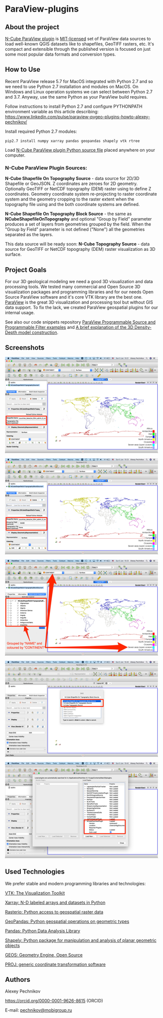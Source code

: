 # ParaView-plugins

## About the project

[N-Cube ParaView plugin](NCube/NCubeParaViewPlugin.py) is [MIT-licensed](LICENSE) set of ParaView data sources to load well-known QGIS datasets like to shapefiles, GeoTIFF rasters, etc. It's compact and extensible through the published version is focused on just some most popular data formats and conversion types. 

## How to Use

Recent ParaView release 5.7 for MacOS integrated with Python 2.7 and so we need to use Python 2.7 installation and modules on MacOS. On Windows and Linux operation systems we can select between Python 2.7 and 3.7. Anyway, use the same Python as your ParaView build requires.

Follow instructions to install Python 2.7 and configure PYTHONPATH environment variable as this article describing: https://www.linkedin.com/pulse/paraview-pvgeo-plugins-howto-alexey-pechnikov/

Install required Python 2.7 modules:
```
pip2.7 install numpy xarray pandas geopandas shapely vtk rtree
```

Load [N-Cube ParaView plugin Python source file](NCube/NCubeParaViewPlugin.py) placed anywhere on your computer.

### N-Cube ParaView Plugin Sources:

**N-Cube Shapefile On Topography Source** - data source for 2D/3D Shapefile or GeoJSON. Z coordinates are zeroes for 2D geometry. Optionally GeoTIFF or NetCDF topography (DEM) raster using to define Z coordinates. Geometry coordinate system re-projecting to raster coordinate system and the geometry cropping to the raster extent when the topography file using and the both coordinate systems are defined.

**N-Cube Shapefile On Topography Block Source** - the same as **NCubeShapefileOnTopography** and optional "Group by Field" parameter produces a set of layers from geometries grouped by the field. When the "Group by Field" parameter is not defined ("None") all the geometries separated as the layers.

This data source will be ready soon: **N-Cube Topography Source** - data source for GeoTIFF or NetCDF topography (DEM) raster visualization as 3D surface. 

## Project Goals

For our 3D geological modeling we need a good 3D visualization and data processing tools. We tested many commercial and Open Source 3D visualization packages and programming libraries and for our needs Open Source ParaView software and it's core VTK library are the best one. [ParaView](https://www.paraview.org/) is the great 3D visualization and processing tool but without GIS data support. To fix the lack, we created ParaView geospatial plugins for our internal usage.

See also our code snippets repository [ParaView Programmable Source and Programmable Filter examples](https://github.com/mobigroup/gis-snippets/tree/master/ParaView) and [A brief explanation of the 3D Density-Depth model construction](https://www.linkedin.com/pulse/brief-explanation-3d-density-depth-model-construction-pechnikov/).

## Screenshots

![NCubeShapefileOnTopographySource](screenshots/NCubeShapefileOnTopographySource1.jpg)

![NCubeShapefileOnTopographyBlockSource](screenshots/NCubeShapefileOnTopographyBlockSource1.jpg)

![NCubeShapefileOnTopographyBlockSource](screenshots/NCubeShapefileOnTopographyBlockSource2.jpg)

![Search ParaView Sources for N-Cube Plugin Data Sources](screenshots/NCubeSources.jpg)

![Load ParaView N-Cube Plugin](screenshots/NcubePlugin.jpg)

## Used Technologies

We prefer stable and modern programming libraries and technologies:

[VTK: The Visualization Toolkit](https://vtk.org/)

[Xarray: N-D labeled arrays and datasets in Python](http://xarray.pydata.org/en/stable/)

[Rasterio: Python access to geospatial raster data](https://rasterio.readthedocs.io/en/latest/)

[GeoPandas: Python geospatial operations on geometric types](http://geopandas.org/)

[Pandas: Python Data Analysis Library](https://pandas.pydata.org/)

[Shapely: Python package for manipulation and analysis of planar geometric objects](https://shapely.readthedocs.io/en/latest/project.html)

[GEOS: Geometry Engine, Open Source](https://trac.osgeo.org/geos/)

[PROJ: generic coordinate transformation software](https://proj.org/)

## Authors

Alexey Pechnikov

https://orcid.org/0000-0001-9626-8615 (ORCID)

E-mail: pechnikov@mobigroup.ru
